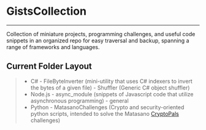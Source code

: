 GistsCollection
===================
----------

Collection of miniature projects, programming challenges, and useful code snippets in an organized repo for easy traversal and backup, spanning a range of frameworks and languages.

Current Folder Layout
-------------

> - C#
	- FileByteInverter (mini-utility that uses C# indexers to invert the bytes of a given file)
	- Shuffler (Generic C# object shuffler)
> - Node.js
	- async_module (snippets of Javascript code that utilize asynchronous programming)
	- general
> - Python
	- MatasanoChallenges (Crypto and security-oriented python scripts, intended to solve the Matasano [CryptoPals](http://cryptopals.com/) challenges)